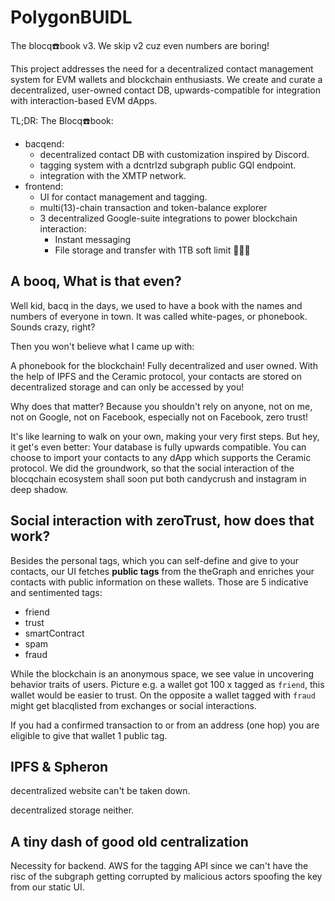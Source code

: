# PolygonBUIDL

The blocq☎️book v3. We skip v2 cuz even numbers are boring!

This project addresses the need for a decentralized contact management system for EVM wallets and blockchain enthusiasts. We create and curate a decentralized, user-owned contact DB, upwards-compatible for integration with interaction-based EVM dApps.

TL;DR: The Blocq☎️book:

- bacqend:
  - decentralized contact DB with customization inspired by Discord.
  - tagging system with a dcntrlzd subgraph public GQl endpoint.
  - integration with the XMTP network.
- frontend:
  - UI for contact management and tagging.
  - multi(13)-chain transaction and token-balance explorer
  - 3 decentralized Google-suite integrations to power blockchain interaction:
    - Instant messaging
    - File storage and transfer with 1TB soft limit 🧑🏾‍🚀

## A booq, What is that even?

<!-- img grandpa avatar -->

Well kid, bacq in the days, we used to have a book with the names and numbers of everyone in town. It was called white-pages, or phonebook. Sounds crazy, right?

Then you won't believe what I came up with:

A phonebook for the blockchain! Fully decentralized and user owned.
With the help of IPFS and the Ceramic protocol, your contacts are stored on decentralized storage and can only be accessed by you!

Why does that matter? Because you shouldn't rely on anyone, not on me, not on Google, not on Facebook, especially not on Facebook, zero trust!

It's like learning to walk on your own, making your very first steps. But hey, it get's even better: Your database is fully upwards compatible. You can choose to import your contacts to any dApp which supports the Ceramic protocol. We did the groundwork, so that the social interaction of the blocqchain ecosystem shall soon put both candycrush and instagram in deep shadow.

## Social interaction with zeroTrust, how does that work?

Besides the personal tags, which you can self-define and give to your contacts, our UI fetches **public tags** from the theGraph and enriches your contacts with public information on these wallets. Those are 5 indicative and sentimented tags:

- friend
- trust
- smartContract
- spam
- fraud

While the blockchain is an anonymous space, we see value in uncovering behavior traits of users.
Picture e.g. a wallet got 100 x tagged as `friend`, this wallet would be easier to trust.
On the opposite a wallet tagged with `fraud` might get blacqlisted from exchanges or social interactions.

If you had a confirmed transaction to or from an address (one hop) you are eligible to give that wallet 1 public tag.

## IPFS & Spheron

decentralized website can't be taken down.

decentralized storage neither.

## A tiny dash of good old centralization

Necessity for backend.
AWS for the tagging API since we can't have the risc of the subgraph getting corrupted by malicious actors spoofing the key from our static UI.
